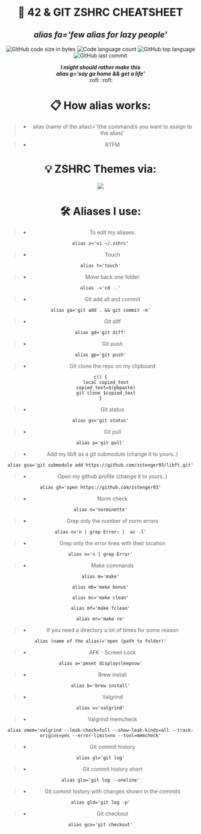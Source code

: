 <h1 align="center">
	📖 42 & GIT ZSHRC CHEATSHEET
</h1>
<h2 align="center">
	<b><i>alias fa='few alias for lazy people'</i></b><br>
</h2>

<p align="center">
	<img alt="GitHub code size in bytes" src="https://img.shields.io/github/languages/code-size/zstenger93/zshrc_aliases?color=lightblue" />
	<img alt="Code language count" src="https://img.shields.io/github/languages/count/zstenger93/zshrc_aliases?color=yellow" />
	<img alt="GitHub top language" src="https://img.shields.io/github/languages/top/zstenger93/zshrc_aliases?color=blue" />
	<img alt="GitHub last commit" src="https://img.shields.io/github/last-commit/zstenger93/zshrc_aliases?color=green" />
</p>
<p align="center">
	<b><i>I might should rather make this</i></b><br>
	<b><i>alias g='say go home && get a life'</i></b><br>
	:rofl: :rofl:
</p>
<div align="center">
<h1>📋 How alias works:</h1>

> - alias (name of the alias)='(the command/s you want to assign to the alias)'

> - RTFM

<h1>💡 ZSHRC Themes via:</h1>

<div align=center>
	<a href="https://ohmyz.sh/">
		<img src="https://ohmyz.sh/img/OMZLogo_BnW.png">
	</a>
</div>

<h1>🛠️ Aliases I use:</h1>

> - To edit my aliases:
```shell
alias z='vi ~/.zshrc'
```

> - Touch
```shell
alias t='touch'
```

> - Move back one folder
```shell
alias .='cd ..'
```

> - Git add all and commit
```shell
alias ga='git add . && git commit -m'
```

> - Git diff
```shell
alias gd='git diff'
```

> - Git push
```shell
alias gp='git push'
```

> - Git clone the repo on my clipboard
```shell
c() {
	local copied_text
	copied_text=$(pbpaste)
	git clone $copied_text
}
```

> - Git status
```shell
alias gs='git status'
```

> - Git pull
```shell
alias p='git pull'
```

> - Add my libft as a git submodule (change it to yours..)
```shell
alias gsa='git submodule add https://github.com/zstenger93/libft.git'
```

> - Open my github profile (change it to yours..)
```shell
alias gh='open https://github.com/zstenger93'
```

> - Norm check
```shell
alias n='norminette'
```

> - Grep only the number of norm errors
```shell
alias n='n | grep Error: |  wc -l'
```

> - Grep only the error lines with their location
```shell
alias n='n | grep Error'
```

> - Make commands
```shell
alias m='make'
```
```shell
alias mb='make bonus'
```
```shell
alias mc='make clean'
```
```shell
alias mf='make fclean'
```
```shell
alias mr='make re'
```

> - If you need a directory a lot of times for some reason
```shell
alias (name of the alias)='open (path to folder)'
```

> - AFK - Screen Lock
```shell
alias a='pmset displaysleepnow'
```

> - Brew install
```shell
alias b='brew install'
```

> - Valgrind
```shell
alias v='valgrind'
```

> - Valgrind memcheck
```shell
alias vmem='valgrind --leak-check=full --show-leak-kinds=all --track-origins=yes --error-limit=no --tool=memcheck'
```

> - Git commit history
```shell
alias gl='git log'
```

> - Git commit history short
```shell
alias glo='git log --oneline'
```

> - Git commit history with changes shown in the commits
```shell
alias gld='git log -p'
```

> - Git checkout
```shell
alias gco='git checkout'
```
</div>